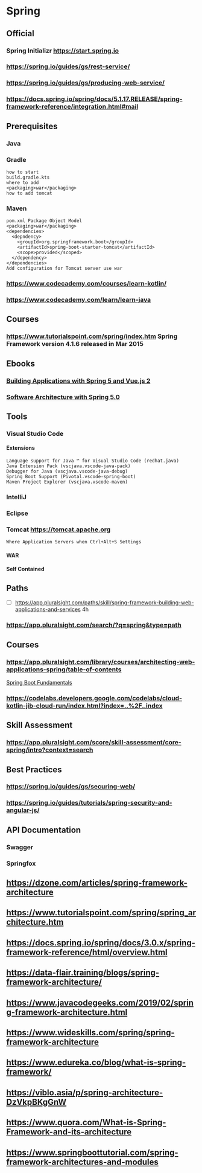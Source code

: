 # Spring
## Official
### Spring Initializr https://start.spring.io
### https://spring.io/guides/gs/rest-service/
### https://spring.io/guides/gs/producing-web-service/
### https://docs.spring.io/spring/docs/5.1.17.RELEASE/spring-framework-reference/integration.html#mail
## Prerequisites
### Java
### Gradle
```
how to start
build.gradle.kts
where to add
<packaging>war</packaging>
how to add tomcat
```
### Maven
```
pom.xml Package Object Model
<packaging>war</packaging>
<dependencies>
  <depndency>
    <groupId>org.springframework.boot</groupId>
    <artifactId>spring-boot-starter-tomcat</artifactId>
    <scope>provided</scoped>
  </dependency>
</dependencies>
Add configuration for Tomcat server use war
```
### https://www.codecademy.com/courses/learn-kotlin/
### https://www.codecademy.com/learn/learn-java
## Courses
### https://www.tutorialspoint.com/spring/index.htm Spring Framework version 4.1.6 released in Mar 2015
## Ebooks
### [Building Applications with Spring 5 and Vue.js 2](https://www.packtpub.com/free-ebooks/building-applications-spring-5-and-vuejs-2)
### [Software Architecture with Spring 5.0](https://www.packtpub.com/free-ebooks/application-development/software-architecture-spring-50/9781788992992)
## Tools
### Visual Studio Code
#### Extensions
```
Language support for Java ™ for Visual Studio Code (redhat.java)
Java Extension Pack (vscjava.vscode-java-pack)
Debugger for Java (vscjava.vscode-java-debug)
Spring Boot Support (Pivotal.vscode-spring-boot)
Maven Project Explorer (vscjava.vscode-maven)
```
### IntelliJ
### Eclipse
### Tomcat https://tomcat.apache.org
```
Where Application Servers when Ctrl+Alt+S Settings

```
#### WAR
#### Self Contained
## Paths
- [ ] https://app.pluralsight.com/paths/skill/spring-framework-building-web-applications-and-services 4h
### https://app.pluralsight.com/search/?q=spring&type=path
## Courses
### https://app.pluralsight.com/library/courses/architecting-web-applications-spring/table-of-contents
[Spring Boot Fundamentals](https://app.pluralsight.com/library/courses/spring-boot-fundamentals)
### https://codelabs.developers.google.com/codelabs/cloud-kotlin-jib-cloud-run/index.html?index=..%2F..index


## Skill Assessment
### https://app.pluralsight.com/score/skill-assessment/core-spring/intro?context=search

## Best Practices
### https://spring.io/guides/gs/securing-web/
### https://spring.io/guides/tutorials/spring-security-and-angular-js/

## API Documentation
### Swagger 
### Springfox

## https://dzone.com/articles/spring-framework-architecture

## https://www.tutorialspoint.com/spring/spring_architecture.htm

## https://docs.spring.io/spring/docs/3.0.x/spring-framework-reference/html/overview.html

## https://data-flair.training/blogs/spring-framework-architecture/

## https://www.javacodegeeks.com/2019/02/spring-framework-architecture.html

## https://www.wideskills.com/spring/spring-framework-architecture

## https://www.edureka.co/blog/what-is-spring-framework/

## https://viblo.asia/p/spring-architecture-DzVkpBKgGnW

## https://www.quora.com/What-is-Spring-Framework-and-its-architecture

## https://www.springboottutorial.com/spring-framework-architectures-and-modules

